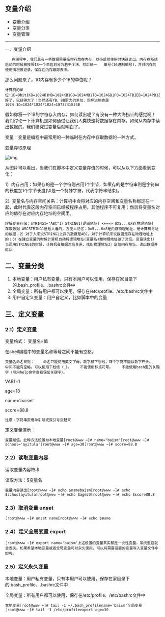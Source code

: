 ## 变量介绍

- 变量介绍
- 变量分类
- 变量管理



------



一、变量介绍

```
   在编程中，我们总有一些数据需要临时存放在内存，以待后续使用时快速读出。内存在系统启动的时候被按照1B一个单位划分为若干个块，然后统一   编号(16进制编号)，并对内存的使用情况做记录，保存在内存跟踪表中。
```

那么问题来了，1G内存有多少个1B的单位呢？

```
计算机的单位:1B=8bit1KB=1024B1MB=1024KB1GB=1024MB1TB=1024GB1PB=1024TB1EB=1024PB1ZB=1024EB...好了，已经够大了！当然还有YB、BB更大的单位，同样进制也是1024.1G=1024*1024*1024=1073741824B
```

假如你将一个1B的字符存入内存，如何读出呢？有没有一种大海捞针的感觉啊！我们讨论一下计算机是如何通过让我们人类快速将数据存在内存，如何从内存中读出数据的。我们研究过变量后就明白了。

变量：变量是编程中最常用的一种临时在内存中存取数据的一种方式。

变量存取原理

![img](https://book.apeland.cn/media/images/2019/05/09/kcxvft.png)

从图片可以看出，当我们在脚本中定义变量存值的时候，可以从以下方面看到变化：

1）内存占用：如果存的是一个字符则占用1个字节，如果存的是字符串则是字符串的长度加1个字节长度(\0是一个特殊字符，代表字符串结束)。

2）变量名与内存空间关系：计算机中会将对应的内存空间和变量名称绑定在一起，此时代表这段内存空间已经被程序占用，其他程序不可复用；然后将变量名对应的值存在对应内存地址的空间里。

```
理解变量存储：STRING1="ABC"1）STRING1(逻辑地址) <===> 0X5...0X8(物理地址)      存取数据 ABCSTRING1是给人看的，方便人记忆；0x5...0x8是内存物理地址，是计算机寻址的依据；2）对于人来说STRING1上存的数据是ABC，对于计算机来说数据是存在物理地址上的；3）在建立变量的时候计算机自动将逻辑地址(变量名)和物理地址做了对应。变量读出1）当调用STRING1的时候，计算机会根据对应关系，找到物理地址2）定位内存地址，读出数据并返回
```

## 二、变量分类

1. 本地变量：用户私有变量，只有本用户可以使用，保存在家目录下的.bash_profile、.bashrc文件中
2. 全局变量：所有用户都可以使用，保存在/etc/profile、/etc/bashrc文件中
3. 用户自定义变量：用户自定义，比如脚本中的变量

## 三、定义变量

### 2.1）定义变量

变量格式： 变量名=值

在shell编程中的变量名和等号之间不能有空格。

```
变量名命名规则：    命名只能使用英文字母，数字和下划线，首个字符不能以数字开头。    中间不能有空格，可以使用下划线（_）。    不能使用标点符号。    不能使用bash里的关键字（可用help命令查看保留关键字）。
```

VAR1=1

age=18

name=’baism’

score=88.8

```
注意：字符串要用单引号或双引号引起来
```

定义变量演示：

```
变量赋值，此种方法设置为本地变量[root@www ~]# name="baism"[root@www ~]# school='ayitula'[root@www ~]# age=30[root@www ~]# score=88.8
```

### 2.2）读取变量内容

读取变量内容符:$

读取方法：$变量名

```
变量内容读出[root@www ~]# echo $namebaism[root@www ~]# echo $schoolayitula[root@www ~]# echo $age30[root@www ~]# echo $score88.8
```

### 2.3）取消变量 unset

```
[root@www ~]# unset name[root@www ~]# echo $name
```

### 2.4）定义全局变量 export

```
[root@www ~]# export name='baism'上述设置的变量其实都是一次性变量，系统重启就会丢失。如果希望本地变量或者全局变量可以永久使用，可以将需要设置的变量写入变量文件中即可。
```

### 2.5）定义永久变量

本地变量：用户私有变量，只有本用户可以使用，保存在家目录下的.bash_profile、.bashrc文件中

全局变量：所有用户都可以使用，保存在/etc/profile、/etc/bashrc文件中

```
本地变量[root@www ~]# tail -1 ~/.bash_profilename='baism'全局变量[root@www ~]# tail -1 /etc/profileexport age=30
```